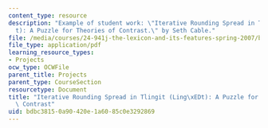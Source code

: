 ```yaml
---
content_type: resource
description: "Example of student work: \"Iterative Rounding Spread in Tlingit (Ling\xED\
  t): A Puzzle for Theories of Contrast.\" by Seth Cable."
file: /media/courses/24-941j-the-lexicon-and-its-features-spring-2007/bdbc38150a90420e1a6085c0e3292869_cable_tlingit.pdf
file_type: application/pdf
learning_resource_types:
- Projects
ocw_type: OCWFile
parent_title: Projects
parent_type: CourseSection
resourcetype: Document
title: "Iterative Rounding Spread in Tlingit (Ling\xEDt): A Puzzle for Theories of\
  \ Contrast"
uid: bdbc3815-0a90-420e-1a60-85c0e3292869
---
```

